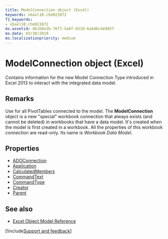 ```yaml
---
title: ModelConnection object (Excel)
keywords: vbaxl10.chm921072
f1_keywords:
- vbaxl10.chm921072
ms.assetid: db1b8e2b-76f7-5a6f-b510-6a4d6c4e9857
ms.date: 03/30/2019
ms.localizationpriority: medium
---
```



# ModelConnection object (Excel)

Contains information for the new Model Connection Type introduced in Excel 2013 to interact with the integrated data model.


## Remarks

Use for all PivotTables connected to the model. The **ModelConnection** object is a new "special" workbook connection that always exists (and cannot be deleted) in workbooks that have a data model. It's created when the model is first created in a workbook. All the properties of this workbook connection are read-only. Its name is _Workbook Data Model_.

## Properties

- [ADOConnection](Excel.modelconnection.adoconnection.md)
- [Application](Excel.modelconnection.application.md)
- [CalculatedMembers](Excel.modelconnection.calculatedmembers.md)
- [CommandText](Excel.modelconnection.commandtext.md)
- [CommandType](Excel.modelconnection.commandtype.md)
- [Creator](Excel.modelconnection.creator.md)
- [Parent](Excel.modelconnection.parent.md)


## See also

- [Excel Object Model Reference](overview/Excel/object-model.md)

[!include[Support and feedback](~/includes/feedback-boilerplate.md)]
